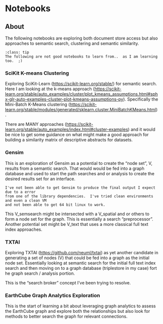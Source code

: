 # Notebooks
## About

The following notebooks are exploring both document store access but 
also approaches to semantic search, clustering and semantic similarity.

```{admonition} Note to the reader
:class: tip
The following are not good notebooks to learn from..  as I am learning too.  ;)
```

### SciKit K-means Clustering

Exploring SciKit-Learn (https://scikit-learn.org/stable/) for semantic search. Here I am looking at the k-means approach (https://scikit-learn.org/stable/auto_examples/cluster/plot_kmeans_assumptions.html#sphx-glr-auto-examples-cluster-plot-kmeans-assumptions-py). Specifically the Mini-Batch K-Means clustering (https://scikit-learn.org/stable/modules/generated/sklearn.cluster.MiniBatchKMeans.html).

There are MANY approaches (https://scikit-learn.org/stable/auto_examples/index.html#cluster-examples) and it would be nice to get some guidance on what might make a good approach for building a similarity matrix of descriptive abstracts for datasets.

### Gensim

This is an exploration of Gensim as a potential to create the “node set”, V, results from a semantic search. That would would be fed into a graph database and used to start the path searches and or analysis to create the desired results set for an interface.

```{note}
I've not been able to get Gensim to produce the final output I expect due to a error
from one of the library dependencies.  I've tried clean environments and even a clean VM
and not been able to get 64 bit linux to work.  
```

This V_semsearch might be intersected with a V_spatial and or others to form a node set for the graph. This is essentially a search “preprocessor”. Another potential set might be V_text that uses a more classical full text index approaches.

### TXTAI

Exploring TXTAI (https://github.com/neuml/txtai) as yet another candidate in generating a set of nodes (V) that could be fed into a graph as the initial node set. Essentially looking at semantic search for the initial full text index search and then moving on to a graph database (triplestore in my case) fort he graph search / analysis portion.

This is the “search broker” concept I’ve been trying to resolve.

### EarthCube Graph Analytics Exploration

This is the start of learning a bit about leveraging graph analytics to assess the EarthCube graph and explore both the relationships but also look for methods to better search the graph for relevant connections.